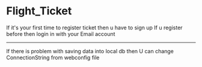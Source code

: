# Flight_Ticket


If it's your first time to register ticket then u have to sign up
If u register before then login in with your Email account


--------------------------
If there is problem with saving data into local db then U can change ConnectionString from webconfig file 
